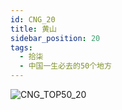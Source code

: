 ```yaml
---
id: CNG_20
title: 黄山
sidebar_position: 20
tags:
  - 拾柒
  - 中国一生必去的50个地方
---
```

![CNG_TOP50_20](/img/love/CNG_TOP50/20.jpeg)
